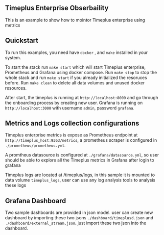 
## Timeplus Enterprise Obserbaility

This is an example to show how to mointor Timeplus enterprise using metrics


## Quickstart

To run this examples, you need have `docker` , and `make` installed in your system.

To start the stack run `make start` which will start Timeplus enterprise, Prometheus and Grafana using docker compose.  Run `make stop` to stop the whole stack and run `make start` if you already initialized the resoruces before.   Run `make clean` to delete all data volumes and unused docker resources.

After start, the timeplus is running at `http://localhost:8000` and go through the onboarding process by creating new user.  Grafana is running on `http://localhost:3000` with username `admin`, password `grafana`.

## Metrics and Logs collection configurations

Timeplus enterprise metrics is expose as Prometheus endpoint at `http://timeplus_host:9363/metrics`, a prometheus scraper is configured in `./prometheus/prometheus.yml`.

A promtheus datasource is configured at `./grafana/datasource.yml`, so user should be able to explore all the Timeplus metrics in Grafana after login to grafana

Timeplus logs are located at /timeplus/logs, in this sample it is mounted to data volume `timeplus_logs`, user can use any log analysis tools to analysis these logs


## Grafana Dashboard

Two sample dashboards are provided in json model.  user can create new dashboard by importing these two jsons `./dashboard/timeplusd.json` and `./dashboard/external_stream.json`. just import these two json into the dashboard.
